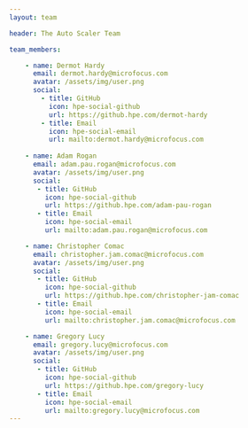 ```yaml
---
layout: team

header: The Auto Scaler Team

team_members:

    - name: Dermot Hardy
      email: dermot.hardy@microfocus.com
      avatar: /assets/img/user.png
      social:
        - title: GitHub
          icon: hpe-social-github
          url: https://github.hpe.com/dermot-hardy
        - title: Email
          icon: hpe-social-email
          url: mailto:dermot.hardy@microfocus.com
          
    - name: Adam Rogan
      email: adam.pau.rogan@microfocus.com
      avatar: /assets/img/user.png
      social:
       - title: GitHub
         icon: hpe-social-github
         url: https://github.hpe.com/adam-pau-rogan
       - title: Email
         icon: hpe-social-email
         url: mailto:adam.pau.rogan@microfocus.com

    - name: Christopher Comac
      email: christopher.jam.comac@microfocus.com
      avatar: /assets/img/user.png
      social:
       - title: GitHub
         icon: hpe-social-github
         url: https://github.hpe.com/christopher-jam-comac
       - title: Email
         icon: hpe-social-email
         url: mailto:christopher.jam.comac@microfocus.com

    - name: Gregory Lucy
      email: gregory.lucy@microfocus.com
      avatar: /assets/img/user.png
      social:
       - title: GitHub
         icon: hpe-social-github
         url: https://github.hpe.com/gregory-lucy
       - title: Email
         icon: hpe-social-email
         url: mailto:gregory.lucy@microfocus.com
---
```

